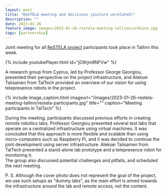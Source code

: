 ```yaml
---
layout: post
title: "ReSTELA meeting and decisions (picture unrelated)"
description: ""
date: 2023-01-26
feature_image: images/2023-01-26-restela-meeting-tallinn/arduino.jpg
tags: [partnership]
---
```


Joint meeting for all [ReSTELA project](https://cm.taltech.ee/restela-project-starting) participants took place in Tallinn this week.

{% include youtubePlayer.html id="jO9rjm9NFVw" %}

A research group from Cyprus, led by Professor George Georgiou, presented their perspective on the project infrastructure, and Aleksei Talisainen from TalTech provided an overview of our vision for using telepresence robots in the project.

<!--more-->

{% include image_caption.html imageurl="/images/2023-01-26-restela-meeting-tallinn/restela-participants.jpg" title="" caption="Meeting participants in TalTech" %}

During the meeting, participants discussed previous efforts in creating remote robotics labs. Professor Georgiou presented several test labs that operate on a centralized infrastructure using virtual machines. It was concluded that this approach is more flexible and scalable than using micro-computers such as Raspberry Pi, and it was decided to continue the joint development using server infrastructure. Aleksei Talisainen from TalTech presented a stand-alone lab prototype and a telepresence robot for monitoring it.\
The group also discussed potential challenges and pitfalls, and scheduled the next meeting.

P. S. Although the cover photo does not represent the goal of the project, we use such setups as "dummy labs", as the main effort is aimed towards the infrastructure around the lab and remote access, not the content.